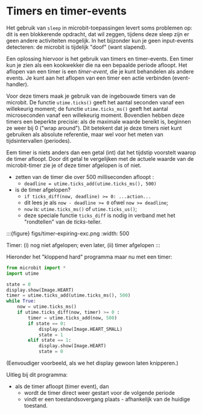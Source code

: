 # Timers en timer-events

Het gebruik van `sleep` in microbit-toepassingen levert soms problemen op:
dit is een blokkerende opdracht, dat wil zeggen, tijdens deze sleep zijn er geen andere activiteiten mogelijk.
In het bijzonder kun je geen input-events detecteren: de microbit is tijdelijk "doof" (want slapend).

Een oplossing hiervoor is het gebruik van timers en timer-events.
Een timer kun je zien als een kookwekker die na een bepaalde periode afloopt.
Het aflopen van een timer is een *timer-event*, die je kunt behandelen als andere events.
Je kunt aan het aflopen van een timer een actie verbinden (event-handler).

Voor deze timers maak je gebruik van de ingebouwde timers van de microbit.
De functie `utime.ticks()` geeft het aantal seconden vanaf een willekeurig moment;
de functie `utime.ticks_ms()` geeft het aantal microseconden vanaf een willekeurig moment.
Bovendien hebben deze timers een beperkte precisie: als de maximale waarde bereikt is, beginnen ze weer bij 0 ("wrap around"). Dit betekent dat je deze timers niet kunt gebruiken als absolute referentie, maar wel voor het meten van tijdsintervallen (periodes).

Eem timer is niets anders dan een getal (int) dat het tijdstip voorstelt waarop de timer afloopt.
Door dit getal te vergelijken met de actuele waarde van de microbit-timer zie je of deze timer afgelopen is of niet.

* zetten van de timer die over 500 milliseconden afloopt : 
    * `deadline = utime.ticks_add(utime.ticks_ms(), 500)`
* is de timer afgelopen? 
    * `if ticks_diff(now, deadline) >= 0: ...action...`
    * dit lees je als `now - deadline >= 0` ofwel `now >= deadline`;      
    * `now` is: `utime.ticks_ms()` of `utime.ticks_us()`;
    * deze speciale functie `ticks_diff` is nodig in verband met het "rondtellen" van de *ticks*-teller.

:::{figure} figs/timer-expiring-exc.png
:width: 500

Timer: (i) nog niet afgelopen; even later, (ii) timer afgelopen
:::

Hieronder het "kloppend hard" programma maar nu met een timer:

```Python
from microbit import *
import utime

state = 0
display.show(Image.HEART)
timer = utime.ticks_add(utime.ticks_ms(), 500)
while True:
    now = utime.ticks_ms()
    if utime.ticks_diff(now, timer) >= 0 :
        timer = utime.ticks_add(now, 500)
        if state == 0:
            display.show(Image.HEART_SMALL)
            state = 1
        elif state == 1:
            display.show(Image.HEART)
            state = 0
```

(Eenvoudiger voorbeeld, als we het display gewoon laten knipperen.)

Uitleg bij dit programma:

* als de timer afloopt (timer event), dan
    * wordt de timer direct weer gestart voor de volgende periode
    * vindt er een toestandsovergang plaats - afhankelijk van de huidige toestand.
